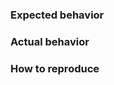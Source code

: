 <!--
Thanks for opening an issue! A few things to keep in mind:

- The issue tracker is only for bugs and feature requests.
- Before reporting a bug, please try reproducing your issue against the latest version of Xiaofan.
-->

### Expected behavior

<!-- What do you think should happen? -->

### Actual behavior

<!-- What actually happens? -->

### How to reproduce

<!--

Your best chance of getting this bug looked at quickly is to provide a REPOSITORY that can be cloned and run.

You can for https://github.com/straightdave/arion and include a link to the branch with your changes.

If you provide a URL, please list the commands required to clone/setup/run your repo e.g.

  $ git clone $YOUR_URL -b $BRANCH

-->

